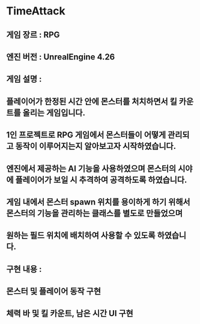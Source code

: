 # TimeAttack
## 게임 장르 : RPG
## 엔진 버전 : UnrealEngine 4.26

## 게임 설명 :
## 플레이어가 한정된 시간 안에 몬스터를 처치하면서 킬 카운트를 올리는 게임입니다.
## 1인 프로젝트로 RPG 게임에서 몬스터들이 어떻게 관리되고 동작이 이루어지는지  알아보고자 시작하였습니다.
## 엔진에서 제공하는 AI 기능을 사용하였으며 몬스터의 시야에 플레이어가 보일 시 추격하여 공격하도록 하였습니다.
## 게임 내에서 몬스터 spawn 위치를 용이하게 하기 위해서 몬스터의 기능을 관리하는 클래스를 별도로 만들었으며
## 원하는 필드 위치에 배치하여 사용할 수 있도록 하였습니다.

## 구현 내용 :
## 몬스터 및 플레이어 동작 구현
## 체력 바 및 킬 카운트, 남은 시간 UI 구현
